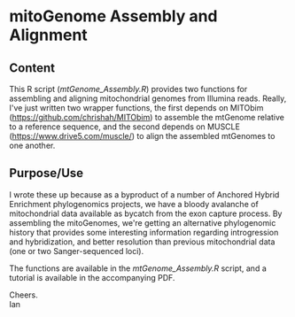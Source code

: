 # mitoGenome Assembly and Alignment
## Content
This R script (*mtGenome_Assembly.R*) provides two functions for assembling and aligning mitochondrial genomes from Illumina reads. Really, I've just written two wrapper functions, the first depends on MITObim (https://github.com/chrishah/MITObim) to assemble the mtGenome relative to a reference sequence, and the second depends on MUSCLE (https://www.drive5.com/muscle/) to align the assembled mtGenomes to one another.
## Purpose/Use
I wrote these up because as a byproduct of a number of Anchored Hybrid Enrichment phylogenomics projects, we have a bloody avalanche of mitochondrial data available as bycatch from the exon capture process. By assembling the mitoGenomes, we're getting an alternative phylogenomic history that provides some interesting information regarding introgression and hybridization, and better resolution than previous mitochondrial data (one or two Sanger-sequenced loci). 

The functions are available in the *mtGenome_Assembly.R* script, and a tutorial is available in the accompanying PDF.

Cheers.  
Ian

